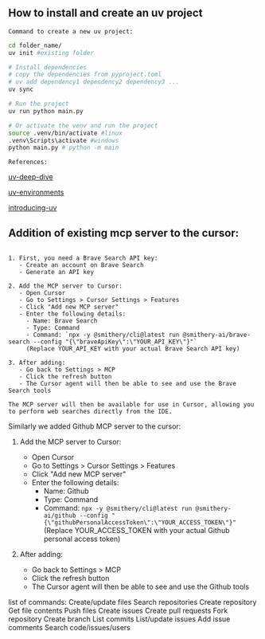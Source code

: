 ## How to install and create an uv project

`Command to create a new uv project:`
```bash
cd folder_name/
uv init #existing folder

# Install dependencies
# copy the dependencies from pyproject.toml
# uv add dependency1 dependency2 dependency3 ...
uv sync

# Run the project
uv run python main.py

# Or activate the venv and run the project
source .venv/bin/activate #linux
.venv\Scripts\activate #windows
python main.py # python -m main
```

`References:`

[uv-deep-dive](https://www.saaspegasus.com/guides/uv-deep-dive/)

[uv-environments](https://docs.astral.sh/uv/pip/environments/#__tabbed_1_2)

[introducing-uv](https://codemaker2016.medium.com/introducing-uv-next-gen-python-package-manager-b78ad39c95d7)


## Addition of existing mcp server to the cursor:
```text

1. First, you need a Brave Search API key:
   - Create an account on Brave Search
   - Generate an API key

2. Add the MCP server to Cursor:
   - Open Cursor
   - Go to Settings > Cursor Settings > Features
   - Click "Add new MCP server"
   - Enter the following details:
     - Name: Brave Search
     - Type: Command
     - Command: `npx -y @smithery/cli@latest run @smithery-ai/brave-search --config "{\"braveApiKey\":\"YOUR_API_KEY\"}"`
     (Replace YOUR_API_KEY with your actual Brave Search API key)

3. After adding:
   - Go back to Settings > MCP
   - Click the refresh button
   - The Cursor agent will then be able to see and use the Brave Search tools

The MCP server will then be available for use in Cursor, allowing you to perform web searches directly from the IDE.

```
Similarly we added Github MCP server to the cursor:

1. Add the MCP server to Cursor:
   - Open Cursor
   - Go to Settings > Cursor Settings > Features
   - Click "Add new MCP server"
   - Enter the following details:
     - Name: Github
     - Type: Command
     - Command: `npx -y @smithery/cli@latest run @smithery-ai/github --config "{\"githubPersonalAccessToken\":\"YOUR_ACCESS_TOKEN\"}"`
     (Replace YOUR_ACCESS_TOKEN with your actual Github personal access token)

2. After adding:
   - Go back to Settings > MCP
   - Click the refresh button
   - The Cursor agent will then be able to see and use the Github tools

list of commands:
Create/update files
Search repositories
Create repository
Get file contents
Push files
Create issues
Create pull requests
Fork repository
Create branch
List commits
List/update issues
Add issue comments
Search code/issues/users

```